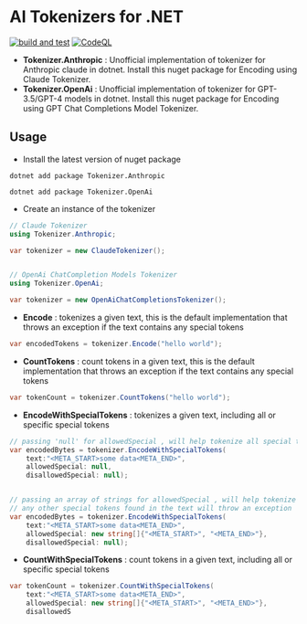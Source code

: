 # AI Tokenizers for .NET

[![build and test](https://github.com/superfastcharger/ai-tokenizers-dotnet/actions/workflows/build-and-test.yml/badge.svg)](https://github.com/superfastcharger/ai-tokenizers-dotnet/actions/workflows/build-and-test.yml) [![CodeQL](https://github.com/superfastcharger/ai-tokenizers-dotnet/actions/workflows/codeql.yml/badge.svg)](https://github.com/superfastcharger/ai-tokenizers-dotnet/actions/workflows/codeql.yml)

- **Tokenizer.Anthropic** : Unofficial implementation of tokenizer for Anthropic claude in dotnet. Install this nuget package for Encoding using Claude Tokenizer.
- **Tokenizer.OpenAi** : Unofficial implementation of tokenizer for GPT-3.5/GPT-4 models in dotnet. Install this nuget package for Encoding using GPT Chat Completions Model Tokenizer.

## Usage

- Install the latest version of nuget package

```
dotnet add package Tokenizer.Anthropic

dotnet add package Tokenizer.OpenAi
```

- Create an instance of the tokenizer

```csharp
// Claude Tokenizer
using Tokenizer.Anthropic;

var tokenizer = new ClaudeTokenizer();


// OpenAi ChatCompletion Models Tokenizer
using Tokenizer.OpenAi;

var tokenizer = new OpenAiChatCompletionsTokenizer();
```

- **Encode** : tokenizes a given text, this is the default implementation that throws an exception if the text contains any special tokens

```csharp
var encodedTokens = tokenizer.Encode("hello world");
```

- **CountTokens** : count tokens in a given text, this is the default implementation that throws an exception if the text contains any special tokens

```csharp
var tokenCount = tokenizer.CountTokens("hello world");
```

- **EncodeWithSpecialTokens** : tokenizes a given text, including all or specific special tokens

```csharp
// passing 'null' for allowedSpecial , will help tokenize all special tokens
var encodedBytes = tokenizer.EncodeWithSpecialTokens(
    text:"<META_START>some data<META_END>",
    allowedSpecial: null,
    disallowedSpecial: null);


// passing an array of strings for allowedSpecial , will help tokenize only those special tokens
// any other special tokens found in the text will throw an exception
var encodedBytes = tokenizer.EncodeWithSpecialTokens(
    text:"<META_START>some data<META_END>",
    allowedSpecial: new string[]{"<META_START>", "<META_END>"},
    disallowedSpecial: null);
```

- **CountWithSpecialTokens** : count tokens in a given text, including all or specific special tokens

```csharp
var tokenCount = tokenizer.CountWithSpecialTokens(
    text:"<META_START>some data<META_END>",
    allowedSpecial: new string[]{"<META_START>", "<META_END>"},
    disallowedS